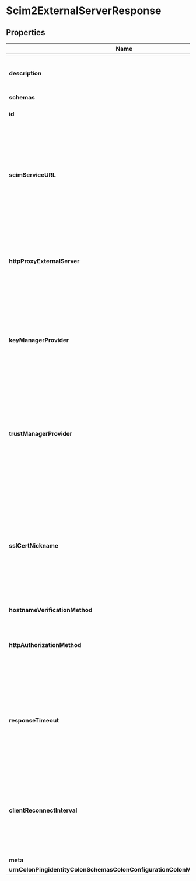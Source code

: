 

# Scim2ExternalServerResponse


## Properties

| Name | Type | Description | Notes |
|------------ | ------------- | ------------- | -------------|
|**description** | **String** | A description for this External Server |  [optional] |
|**schemas** | **List&lt;Enumscim2ExternalServerSchemaUrn&gt;** |  |  |
|**id** | **String** | Name of the External Server |  |
|**scimServiceURL** | **String** | The base URL for the SCIMv2 service. It must include the hostname, port, and base path to use to make SCIMv2 calls. |  |
|**httpProxyExternalServer** | **String** | A reference to an HTTP proxy server that should be used for requests sent to the SCIMv2 service. |  [optional] |
|**keyManagerProvider** | **String** | The key manager provider to use if it is necessary to present a client certificate to the SCIMv2 server. |  [optional] |
|**trustManagerProvider** | **String** | The trust manager provider to use to determine whether to trust the certificate presented by the SCIMv2 server during TLS negotiation. |  [optional] |
|**sslCertNickname** | **String** | The nickname (alias) of the entry in the associated key store that holds the client certificate chain to present to the SCIMv2 server during TLS negotiation. |  [optional] |
|**hostnameVerificationMethod** | **EnumexternalServerScim2HostnameVerificationMethodProp** |  |  [optional] |
|**httpAuthorizationMethod** | **String** | The method to use to authorize requests sent to the SCIMv2 server. |  |
|**responseTimeout** | **String** | The maximum length of time to wait for a response from the SCIMv2 server when processing operations. |  [optional] |
|**clientReconnectInterval** | **String** | The maximum length of time that a client instance should remain active before being recreated. |  [optional] |
|**meta** | [**MetaMeta**](MetaMeta.md) |  |  [optional] |
|**urnColonPingidentityColonSchemasColonConfigurationColonMessagesColon20** | [**MetaUrnPingidentitySchemasConfigurationMessages20**](MetaUrnPingidentitySchemasConfigurationMessages20.md) |  |  [optional] |



